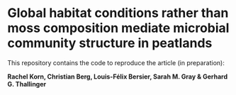 # Global habitat conditions rather than moss composition mediate microbial community structure in peatlands

This repository contains the code to reproduce the article (in preparation):

**Rachel Korn, Christian Berg, Louis-Félix Bersier, Sarah M. Gray & Gerhard G. Thallinger**      

